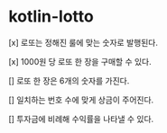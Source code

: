 # kotlin-lotto

[x] 로또는 정해진 룰에 맞는 숫자로 발행된다.

[x] 1000원 당 로또 한 장을 구매할 수 있다.

[] 로또 한 장은 6개의 숫자를 가진다.

[] 일치하는 번호 수에 맞게 상금이 주어진다.

[] 투자금에 비례해 수익률을 나타낼 수 있다.